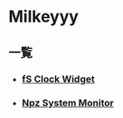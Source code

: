 # Milkeyyy
## 一覧
- ### [fS Clock Widget](https://milkeyyy.github.io/software/fs-clock-widget/)
- ### [Npz System Monitor](https://milkeyyy.github.io/software/npz-system-monitor/)
